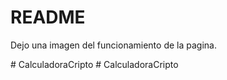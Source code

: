 # README

Dejo una imagen del funcionamiento de la pagina.

#   C a l c u l a d o r a C r i p t o  
 #   C a l c u l a d o r a C r i p t o  
 